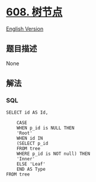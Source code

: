 # [608. 树节点](https://leetcode-cn.com/problems/tree-node)

[English Version](/solution/0600-0699/0608.Tree%20Node/README_EN.md)

## 题目描述

<!-- 这里写题目描述 -->

None

## 解法

<!-- 这里可写通用的实现逻辑 -->

<!-- tabs:start -->

### **SQL**

```
SELECT id AS Id,

    CASE
    WHEN p_id is NULL THEN
    'Root'
    WHEN id IN
    (SELECT p_id
    FROM tree
    WHERE p_id is NOT null) THEN
    'Inner'
    ELSE 'Leaf'
    END AS Type
FROM tree
```

<!-- tabs:end -->
